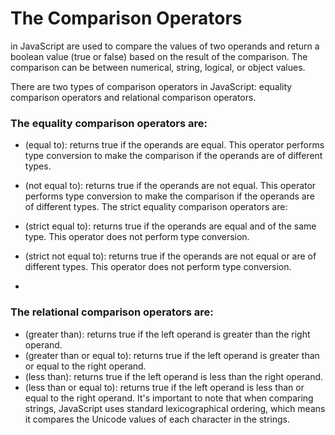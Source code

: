 # The Comparison Operators
in JavaScript are used to compare the values of two operands and return a boolean value (true or false) based on the result of the comparison. The comparison can be between numerical, string, logical, or object values.

There are two types of comparison operators in JavaScript: equality comparison operators and relational comparison operators.

### The equality comparison operators are:

* (equal to): returns true if the operands are equal. This operator performs type conversion to make the comparison if the operands are of different types.
*  (not equal to): returns true if the operands are not equal. This operator performs type conversion to make the comparison if the operands are of different types.
The strict equality comparison operators are:

* (strict equal to): returns true if the operands are equal and of the same type. This operator does not perform type conversion.
* (strict not equal to): returns true if the operands are not equal or are of different types. This operator does not perform type conversion.
* 
### The relational comparison operators are:

* (greater than): returns true if the left operand is greater than the right operand.
* (greater than or equal to): returns true if the left operand is greater than or equal to the right operand.
* (less than): returns true if the left operand is less than the right operand.
* (less than or equal to): returns true if the left operand is less than or equal to the right operand.
It's important to note that when comparing strings, JavaScript uses standard lexicographical ordering, which means it compares the Unicode values of each character in the strings.
